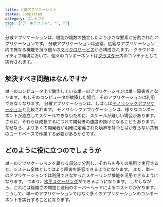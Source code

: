 ```yaml
---
title: 分散アプリケーション
status: Completed
category: コンセプト
tags: ["アーキテクチャ", "", ""]
---
```


分散アプリケーションは、機能が複数の独立したより小さな要素に分割されたアプリケーションです。
分散アプリケーションは通常、広範なアプリケーション内で異なる機能を担う個々の[マイクロサービス](/ja/microservices/)から構成されます。
クラウドネイティブ環境において、個々のコンポーネントは[クラスター](/ja/cluster/)内のコンテナとして実行されます。

## 解決すべき問題はなんですか

単一のコンピュータ上で動作している単一のアプリケーションは単一障害点となります。
もしそのコンピュータが故障した場合、そのアプリケーションは利用できなくなります。
分散アプリケーションは、しばしば[モノリシックアプリケーション](/ja/monolithic-apps/)と比較されます。
モノリシックアプリケーションは、様々なコンポーネントが独立してスケールできないために、スケールが難しい場合があります。
さらに、それらは成長するにつれて開発者の速度の妨げになることもあります。
なぜなら、より多くの開発者が明確に定義された境界を持つとはかぎらない共有のコードベースで作業する必要があるからです。

## どのように役に立つのでしょうか

単一のアプリケーションを異なる部分に分割し、それらを多くの場所で実行すると、システム全体としてはより障害を許容できるようになります。
また、単一のアプリケーションでは利用できなかったスケーリング機能を活用できるようになります。
つまり、[水平スケーリング](/ja/horizontal-scaling/)ができるようになります。
しかしながら、これには複雑さの増加と運用のオーバーヘッドによるコストがかかります。
こうして、単一のアプリケーションではなく多くのアプリケーションのコンポーネントを実行することになります。
